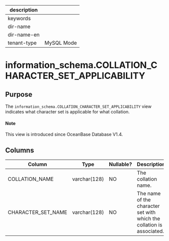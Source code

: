|description||
|---|---|
|keywords||
|dir-name||
|dir-name-en||
|tenant-type|MySQL Mode|

# information_schema.COLLATION_CHARACTER_SET_APPLICABILITY

## Purpose

The `information_schema.COLLATION_CHARACTER_SET_APPLICABILITY` view indicates what character set is applicable for what collation.

<main id="notice" type='explain'>
  <h4>Note</h4>
  <p>This view is introduced since OceanBase Database V1.4. </p>
</main>

## Columns

| **Column** | **Type** | **Nullable?** | **Description** |
|--------------------|--------------|----------------|--------|
| COLLATION_NAME | varchar(128) | NO | The collation name. |
| CHARACTER_SET_NAME | varchar(128) | NO | The name of the character set with which the collation is associated. |

